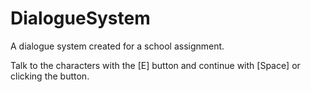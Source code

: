 # DialogueSystem
A dialogue system created for a school assignment.

Talk to the characters with the [E] button and continue with [Space] or clicking the button.
